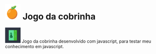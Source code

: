 # <img src="assets/img/orange.svg" width="50px" height="50px" alt="Snake-logo"/> Jogo da cobrinha
<img src="assets/img/screen.png" width="50px" height="50px" alt="Snake"/>
Jogo da cobrinha desenvolvido com javascript, para testar meu conhecimento em javascript.